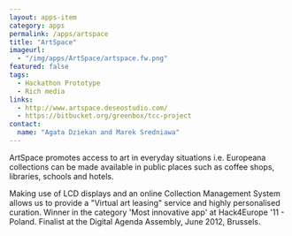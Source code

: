 ```yaml
---
layout: apps-item
category: apps
permalink: /apps/artspace
title: "ArtSpace"
imageurl:
  - "/img/apps/ArtSpace/artspace.fw.png"
featured: false
tags:
  - Hackathon Prototype
  - Rich media
links:
  - http://www.artspace.deseostudio.com/
  - https://bitbucket.org/greenbox/tcc-project
contact: 
  name: "Agata Dziekan and Marek Sredniawa"
---
```


ArtSpace promotes access to art in everyday situations i.e. Europeana collections can be made available in public places such as coffee shops, libraries, schools and hotels.

Making use of LCD displays and an online Collection Management System allows us to provide a "Virtual art leasing" service and highly personalised curation. Winner in the category 'Most innovative app' at Hack4Europe '11 - Poland. Finalist at the Digital Agenda Assembly, June 2012, Brussels.
